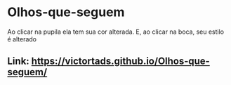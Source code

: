 # Olhos-que-seguem

Ao clicar na pupila ela tem sua cor alterada.
E, ao clicar na boca, seu estilo é alterado

## Link: https://victortads.github.io/Olhos-que-seguem/
